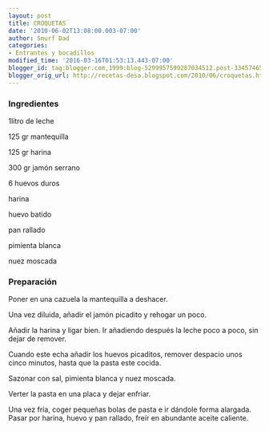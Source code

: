 ```yaml
---
layout: post
title: CROQUETAS
date: '2010-06-02T13:08:00.003-07:00'
author: Smurf Dad
categories:
- Entrantes y bocadillos
modified_time: '2016-03-16T01:53:13.443-07:00'
blogger_id: tag:blogger.com,1999:blog-5299957599287034512.post-3345746550693894267
blogger_orig_url: http://recetas-desa.blogspot.com/2010/06/croquetas.html
---
```


<h3>Ingredientes</h3>
1litro de leche

125 gr mantequilla

125 gr harina

300 gr jamón serrano

6 huevos duros

harina

huevo batido

pan rallado

pimienta blanca

nuez moscada



<h3>Preparación</h3>
Poner en una cazuela la mantequilla a deshacer.

Una vez diluida, añadir el jamón picadito y rehogar un poco.

Añadir la harina y ligar bien. Ir añadiendo después la leche poco a poco, sin dejar de remover.

Cuando este echa añadir los huevos picaditos, remover despacio unos cinco minutos, hasta que la pasta este cocida.

Sazonar con sal, pimienta blanca y nuez moscada.

Verter la pasta en una placa y dejar enfriar.

Una vez fría, coger pequeñas bolas de pasta e ir dándole forma alargada. Pasar por harina, huevo y pan rallado, freír en abundante aceite caliente.